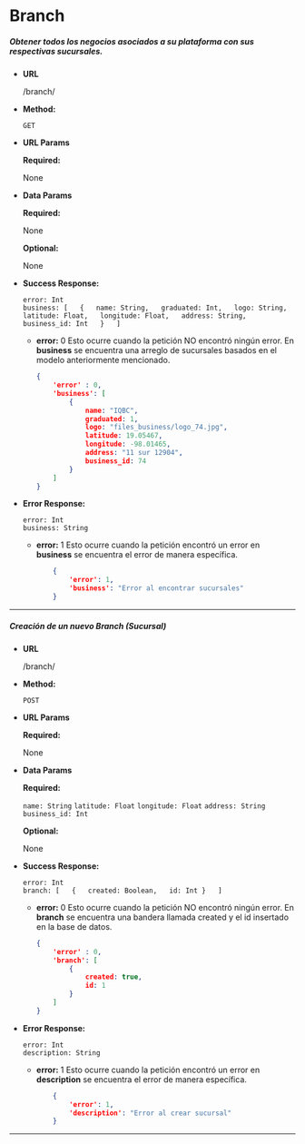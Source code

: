 # **Branch**

##### Obtener todos los negocios asociados a su plataforma con sus respectivas sucursales.

* **URL**

  /branch/

* **Method:**

  `GET`
  
*  **URL Params**

   **Required:**

    None
 
* **Data Params**
    
    **Required:**

    None

    **Optional:**
    
    None
        
* **Success Response:**

    `error: Int`  
    `business: [  
    	{  
			name: String,  
			graduated: Int,  
			logo: String,  
			latitude: Float,  
			longitude: Float,  
			address: String,  
			business_id: Int  
    	}  
    ]`  
    
    * **error:** 0
    Esto ocurre cuando la petición NO encontró ningún error. En **business** se encuentra una arreglo de sucursales basados en el modelo anteriormente mencionado.
    
        ```json
        {
            'error' : 0,
            'business': [ 
            	{           	
					name: "IQBC",
					graduated: 1,
					logo: "files_business/logo_74.jpg",
					latitude: 19.05467,
					longitude: -98.01465,
					address: "11 sur 12904",
					business_id: 74
				}
            ]
      }
        
* **Error Response:** 
    
    `error: Int`  
    `business: String`

  * **error:** 1
    Esto ocurre cuando la petición encontró un error en  **business** se encuentra el error de manera específica.

    ```json
        {
            'error': 1,
            'business': "Error al encontrar sucursales"
        }
      ```

***

##### Creación de un nuevo Branch (Sucursal)

* **URL**

  /branch/

* **Method:**

  `POST`
  
*  **URL Params**

   **Required:**

    None
 
* **Data Params**
    
    **Required:**

    `name: String`
    `latitude: Float`
    `longitude: Float`
    `address: String`
    `business_id: Int`

    **Optional:**
    
    None
        
* **Success Response:**

    `error: Int`  
    `branch: [  
    	{  
			created: Boolean,  
			id: Int
    	}  
    ]`  
    
    * **error:** 0
    Esto ocurre cuando la petición NO encontró ningún error. En **branch** se encuentra una bandera llamada created y el id insertado en la base de datos.
    
        ```json
        {
            'error' : 0,
            'branch': [ 
            	{           	
					created: true,
					id: 1
				}
            ]
      }
        
* **Error Response:** 
    
    `error: Int`  
    `description: String`

  * **error:** 1
    Esto ocurre cuando la petición encontró un error en  **description** se encuentra el error de manera específica.

    ```json
        {
            'error': 1,
            'description': "Error al crear sucursal"
        }
      ```

***